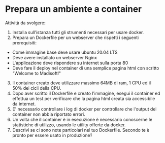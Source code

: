 # Prepara un ambiente a container 

Attività da svolgere:

1. Installa sull'istanza tutti gli strumenti necessari per usare docker.
2. Prepara un Dockerfile per un webserver che rispetti i seguenti prerequisiti:
  * Come immagine base deve usare ubuntu 20.04 LTS
  * Deve avere installato un webserver Nginx
  * L'applicazione deve rispondere su internet sulla porta 80
  * Deve fare il deploy nel container di una semplice pagina html con scritto "Welcome to Madisoft!"
3. Il container creato deve utilizzare massimo 64MB di ram, 1 CPU ed il 50% dei cicli della CPU.
4. Dopo aver scritto il Dockerfile e creato l'immagine, esegui il container ed effettua un test per verificare che  la pagina html creata sia accessibile da internet.
5. E' necessario controllare i log di  docker per controllare che l'output del container non abbia riportato errori.
6. Un volta che il container è in esecuzione è necessario conoscerne le statistiche di utilizzo, usando le utility offerte da docker.
7. Descrivi se ci sono note particolari nel tuo Dockerfile. Secondo te è pronto per essere usato in produzione?
